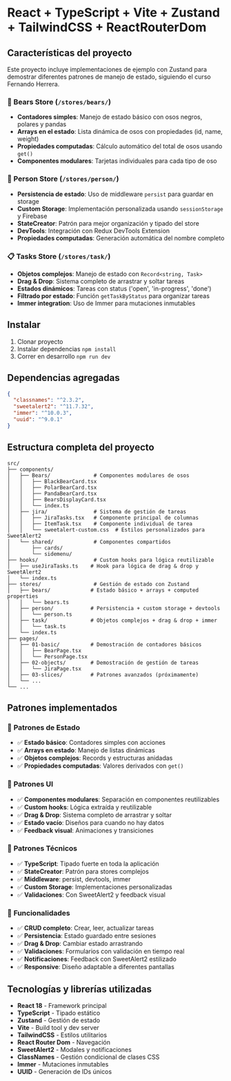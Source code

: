 # React + TypeScript + Vite + Zustand + TailwindCSS + ReactRouterDom

## Características del proyecto

Este proyecto incluye implementaciones de ejemplo con Zustand para demostrar diferentes patrones de manejo de estado, siguiendo el curso Fernando Herrera. 

### 🐻 Bears Store (`/stores/bears/`)
- **Contadores simples**: Manejo de estado básico con osos negros, polares y pandas
- **Arrays en el estado**: Lista dinámica de osos con propiedades (id, name, weight)
- **Propiedades computadas**: Cálculo automático del total de osos usando `get()`
- **Componentes modulares**: Tarjetas individuales para cada tipo de oso

### 👤 Person Store (`/stores/person/`)
- **Persistencia de estado**: Uso de middleware `persist` para guardar en storage
- **Custom Storage**: Implementación personalizada usando `sessionStorage` y Firebase
- **StateCreator**: Patrón para mejor organización y tipado del store
- **DevTools**: Integración con Redux DevTools Extension
- **Propiedades computadas**: Generación automática del nombre completo

### 📋 Tasks Store (`/stores/task/`)
- **Objetos complejos**: Manejo de estado con `Record<string, Task>`
- **Drag & Drop**: Sistema completo de arrastrar y soltar tareas
- **Estados dinámicos**: Tareas con status ('open', 'in-progress', 'done')
- **Filtrado por estado**: Función `getTaskByStatus` para organizar tareas
- **Immer integration**: Uso de Immer para mutaciones inmutables

## Instalar

1. Clonar proyecto
2. Instalar dependencias ```npm install```
3. Correr en desarrollo ```npm run dev```

## Dependencias agregadas

```json
{
  "classnames": "^2.3.2",
  "sweetalert2": "^11.7.32",
  "immer": "^10.0.3",
  "uuid": "^9.0.1"
}
```

## Estructura completa del proyecto

```
src/
├── components/
│   ├── Bears/              # Componentes modulares de osos
│   │   ├── BlackBearCard.tsx
│   │   ├── PolarBearCard.tsx
│   │   ├── PandaBearCard.tsx
│   │   ├── BearsDisplayCard.tsx
│   │   └── index.ts
│   ├── jira/               # Sistema de gestión de tareas
│   │   ├── JiraTasks.tsx   # Componente principal de columnas
│   │   ├── ItemTask.tsx    # Componente individual de tarea
│   │   └── sweetalert-custom.css  # Estilos personalizados para SweetAlert2
│   └── shared/             # Componentes compartidos
│       ├── cards/
│       └── sidemenu/
├── hooks/                  # Custom hooks para lógica reutilizable
│   ├── useJiraTasks.ts    # Hook para lógica de drag & drop y SweetAlert2
│   └── index.ts
├── stores/                 # Gestión de estado con Zustand
│   ├── bears/             # Estado básico + arrays + computed properties
│   │   └── bears.ts
│   ├── person/            # Persistencia + custom storage + devtools
│   │   └── person.ts
│   ├── task/              # Objetos complejos + drag & drop + immer
│   │   └── task.ts
│   └── index.ts
├── pages/
│   ├── 01-basic/          # Demostración de contadores básicos
│   │   ├── BearPage.tsx
│   │   └── PersonPage.tsx
│   ├── 02-objects/        # Demostración de gestión de tareas
│   │   └── JiraPage.tsx
│   ├── 03-slices/         # Patrones avanzados (próximamente)
│   └── ...
└── ...
```

## Patrones implementados

### 🔄 **Patrones de Estado**
- ✅ **Estado básico**: Contadores simples con acciones
- ✅ **Arrays en estado**: Manejo de listas dinámicas
- ✅ **Objetos complejos**: Records y estructuras anidadas
- ✅ **Propiedades computadas**: Valores derivados con `get()`

### 🎨 **Patrones UI**
- ✅ **Componentes modulares**: Separación en componentes reutilizables
- ✅ **Custom hooks**: Lógica extraída y reutilizable
- ✅ **Drag & Drop**: Sistema completo de arrastrar y soltar
- ✅ **Estado vacío**: Diseños para cuando no hay datos
- ✅ **Feedback visual**: Animaciones y transiciones

### 🔧 **Patrones Técnicos**
- ✅ **TypeScript**: Tipado fuerte en toda la aplicación
- ✅ **StateCreator**: Patrón para stores complejos
- ✅ **Middleware**: persist, devtools, immer
- ✅ **Custom Storage**: Implementaciones personalizadas
- ✅ **Validaciones**: Con SweetAlert2 y feedback visual

### 📱 **Funcionalidades**
- ✅ **CRUD completo**: Crear, leer, actualizar tareas
- ✅ **Persistencia**: Estado guardado entre sesiones
- ✅ **Drag & Drop**: Cambiar estado arrastrando
- ✅ **Validaciones**: Formularios con validación en tiempo real
- ✅ **Notificaciones**: Feedback con SweetAlert2 estilizado
- ✅ **Responsive**: Diseño adaptable a diferentes pantallas

## Tecnologías y librerías utilizadas

- **React 18** - Framework principal
- **TypeScript** - Tipado estático
- **Zustand** - Gestión de estado
- **Vite** - Build tool y dev server
- **TailwindCSS** - Estilos utilitarios
- **React Router Dom** - Navegación
- **SweetAlert2** - Modales y notificaciones
- **ClassNames** - Gestión condicional de clases CSS
- **Immer** - Mutaciones inmutables
- **UUID** - Generación de IDs únicos

